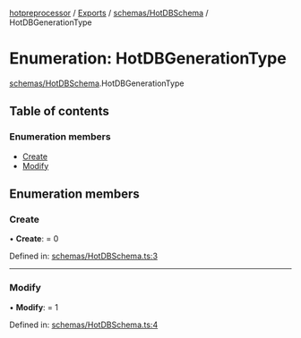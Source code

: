 [hotpreprocessor](../README.md) / [Exports](../modules.md) / [schemas/HotDBSchema](../modules/schemas_hotdbschema.md) / HotDBGenerationType

# Enumeration: HotDBGenerationType

[schemas/HotDBSchema](../modules/schemas_hotdbschema.md).HotDBGenerationType

## Table of contents

### Enumeration members

- [Create](schemas_hotdbschema.hotdbgenerationtype.md#create)
- [Modify](schemas_hotdbschema.hotdbgenerationtype.md#modify)

## Enumeration members

### Create

• **Create**: = 0

Defined in: [schemas/HotDBSchema.ts:3](https://github.com/OurFreeLight/HotPreprocessor/blob/042e7cd/src/schemas/HotDBSchema.ts#L3)

___

### Modify

• **Modify**: = 1

Defined in: [schemas/HotDBSchema.ts:4](https://github.com/OurFreeLight/HotPreprocessor/blob/042e7cd/src/schemas/HotDBSchema.ts#L4)
